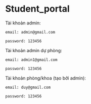 # Student_portal
Tài khoản admin:

	email: admin@gmail.com
  
	password: 123456

Tài khoản admin dự phòng: 

	email: admin1@gmail.com
  
	password: 123456

Tài khoản phòng/khoa (tạo bởi admin):

	email: duy@gmail.com
  
	password: 123456
